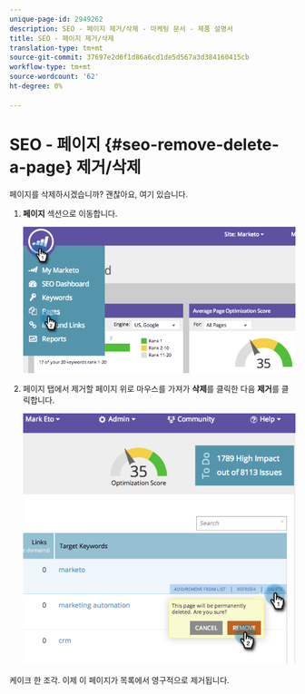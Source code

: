 ```yaml
---
unique-page-id: 2949262
description: SEO - 페이지 제거/삭제 - 마케팅 문서 - 제품 설명서
title: SEO - 페이지 제거/삭제
translation-type: tm+mt
source-git-commit: 37697e2d6f1d86a6cd1de5d567a3d384160415cb
workflow-type: tm+mt
source-wordcount: '62'
ht-degree: 0%

---
```



# SEO - 페이지 {#seo-remove-delete-a-page} 제거/삭제

페이지를 삭제하시겠습니까? 괜찮아요, 여기 있습니다.

1. **페이지** 섹션으로 이동합니다.

   ![](assets/image2014-9-18-13-3a58-3a33.png)

1. 페이지 탭에서 제거할 페이지 위로 마우스를 가져가 **삭제**&#x200B;를 클릭한 다음 **제거**&#x200B;를 클릭합니다.

   ![](assets/image2014-9-18-13-3a58-3a39.png)

케이크 한 조각. 이제 이 페이지가 목록에서 영구적으로 제거됩니다.
